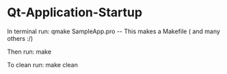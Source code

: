 # Qt-Application-Startup

In terminal run: qmake SampleApp.pro
-- This makes a Makefile ( and many others :/)

Then run: make

To clean run: make clean